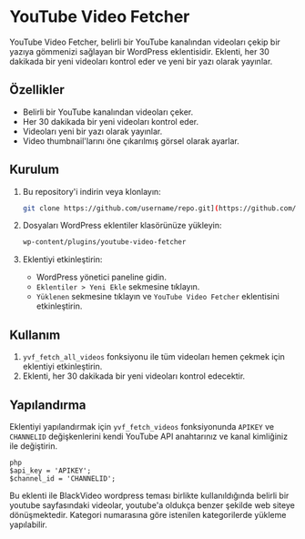 # YouTube Video Fetcher

YouTube Video Fetcher, belirli bir YouTube kanalından videoları çekip bir yazıya gömmenizi sağlayan bir WordPress eklentisidir. Eklenti, her 30 dakikada bir yeni videoları kontrol eder ve yeni bir yazı olarak yayınlar.

## Özellikler

- Belirli bir YouTube kanalından videoları çeker.
- Her 30 dakikada bir yeni videoları kontrol eder.
- Videoları yeni bir yazı olarak yayınlar.
- Video thumbnail'larını öne çıkarılmış görsel olarak ayarlar.

## Kurulum

1. Bu repository'i indirin veya klonlayın:
    ```sh
    git clone https://github.com/username/repo.git](https://github.com/cinarci/youtube-fetcher-extension
    ```

2. Dosyaları WordPress eklentiler klasörünüze yükleyin:
    ```sh
    wp-content/plugins/youtube-video-fetcher
    ```

3. Eklentiyi etkinleştirin:
    - WordPress yönetici paneline gidin.
    - `Eklentiler > Yeni Ekle` sekmesine tıklayın.
    - `Yüklenen` sekmesine tıklayın ve `YouTube Video Fetcher` eklentisini etkinleştirin.

## Kullanım

1. `yvf_fetch_all_videos` fonksiyonu ile tüm videoları hemen çekmek için eklentiyi etkinleştirin.
2. Eklenti, her 30 dakikada bir yeni videoları kontrol edecektir.

## Yapılandırma

Eklentiyi yapılandırmak için `yvf_fetch_videos` fonksiyonunda `APIKEY` ve `CHANNELID` değişkenlerini kendi YouTube API anahtarınız ve kanal kimliğiniz ile değiştirin.


```
php
$api_key = 'APIKEY';
$channel_id = 'CHANNELID';
```

Bu eklenti ile BlackVideo wordpress teması birlikte kullanıldığında belirli bir youtube sayfasındaki videolar, youtube'a oldukça benzer şekilde web siteye dönüşmektedir. 
Kategori numarasına göre istenilen kategorilerde yükleme yapılabilir.
